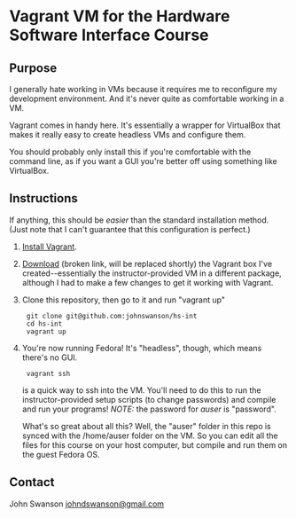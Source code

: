 # Vagrant VM for the Hardware Software Interface Course #

## Purpose ##
I generally hate working in VMs because it requires me to reconfigure my development environment. And it's never quite as comfortable working in a VM.

Vagrant comes in handy here. It's essentially a wrapper for VirtualBox that makes it really easy to create headless VMs and configure them.

You should probably only install this if you're comfortable with the command line, as if you want a GUI you're better off using something like VirtualBox.

## Instructions ##
If anything, this should be *easier* than the standard installation method. (Just note that I can't guarantee that this configuration is perfect.)

1. [Install Vagrant](http://docs.vagrantup.com/v2/installation/).
2. [Download](http://example.com/hs-int.box) (broken link, will be replaced shortly) the Vagrant box I've created--essentially the instructor-provided VM in a different package, although I had to make a few changes to get it working with Vagrant.
3. Clone this repository, then go to it and run "vagrant up"

		git clone git@github.com:johnswanson/hs-int
		cd hs-int
		vagrant up

4. You're now running Fedora! It's "headless", though, which means there's no GUI.

		vagrant ssh
		
	is a quick way to ssh into the VM. You'll need to do this to run the instructor-provided setup scripts (to change passwords) and compile and run your programs! *NOTE:* the password for *auser* is "password".
	
	What's so great about all this? Well, the "auser" folder in this repo is synced with the /home/auser folder on the VM. So you can edit all the files for this course on your host computer, but compile and run them on the guest Fedora OS.

## Contact ##
John Swanson
johndswanson@gmail.com
